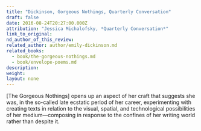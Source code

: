 ```yaml
---
title: "Dickinson, Gorgeous Nothings, Quarterly Conversation"
draft: false
date: 2016-08-24T20:27:00.000Z
attribution: "Jessica Michalofsky, *Quarterly Conversation*"
link_to_original:
nd_author_of_this_review:
related_author: author/emily-dickinson.md
related_books:
  - book/the-gorgeous-nothings.md
  - book/envelope-poems.md
description:
weight:
layout: none
---
```

[The Gorgeous Nothings] opens up an aspect of her craft that suggests she was, in the so-called late ecstatic period of her career, experimenting with creating texts in relation to the visual, spatial, and technological possibilities of her medium—composing in response to the confines of her writing world rather than despite it.

